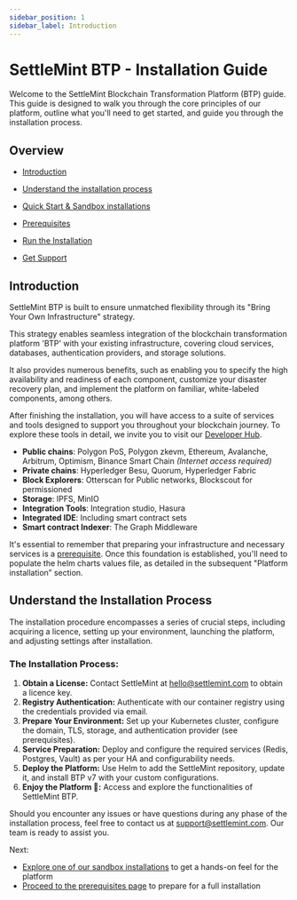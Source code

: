 ```yaml
---
sidebar_position: 1
sidebar_label: Introduction
---
```


# SettleMint BTP - Installation Guide

Welcome to the SettleMint Blockchain Transformation Platform (BTP) guide. This guide is designed to walk you through the core principles of our platform, outline what you'll need to get started, and guide you through the installation process.

## Overview
- [Introduction](#introduction)
- [Understand the installation process](#understand-the-installation-process)
- [Quick Start & Sandbox installations](/docs/launch-platform/self-hosted/installing-on-an-existing-cluster/quick-start-examples-trial-installation/installation-trial-cluster/)
- [Prerequisites](/docs/launch-platform/self-hosted/installing-on-an-existing-cluster/prerequisites/Infrastructure/)

- [Run the Installation](/docs/launch-platform/self-hosted/installing-on-an-existing-cluster/run-the-Installation/)
- [Get Support](/docs/launch-platform/self-hosted/installing-on-an-existing-cluster/support-and-troubleshooting/)

## Introduction

SettleMint BTP is built to ensure unmatched flexibility through its "Bring Your Own Infrastructure" strategy.

This strategy enables seamless integration of the blockchain transformation platform 'BTP' with your existing infrastructure, covering cloud services, databases, authentication providers, and storage solutions.

It also provides numerous benefits, such as enabling you to specify the high availability and readiness of each component, customize your disaster recovery plan, and implement the platform on familiar, white-labeled components, among others.

<!-- DIAGRAM HERE -->

After finishing the installation, you will have access to a suite of services and tools designed to support you throughout your blockchain journey. To explore these tools in detail, we invite you to visit our [Developer Hub](/docs/about-settlemint/intro/).

- **Public chains**: Polygon PoS, Polygon zkevm, Ethereum, Avalanche, Arbitrum, Optimism, Binance Smart Chain *(Internet access required)*
- **Private chains**: Hyperledger Besu, Quorum, Hyperledger Fabric
- **Block Explorers**: Otterscan for Public networks, Blockscout for permissioned
- **Storage**: IPFS, MinIO
- **Integration Tools**: Integration studio, Hasura
- **Integrated IDE**: Including smart contract sets
- **Smart contract Indexer**: The Graph Middleware

It's essential to remember that preparing your infrastructure and necessary services is a [prerequisite](/docs/launch-platform/self-hosted/installing-on-an-existing-cluster/prerequisites/Infrastructure/). Once this foundation is established, you'll need to populate the helm charts values file, as detailed in the subsequent "Platform installation” section.

## Understand the Installation Process

The installation procedure encompasses a series of crucial steps, including acquiring a licence, setting up your environment, launching the platform, and adjusting settings after installation.

### The Installation Process:
1. **Obtain a License:** Contact SettleMint at hello@settlemint.com to obtain a licence key.
2. **Registry Authentication:** Authenticate with our container registry using the credentials provided via email.
3. **Prepare Your Environment:** Set up your Kubernetes cluster, configure the domain, TLS, storage, and authentication provider (see prerequisites).
4. **Service Preparation:** Deploy and configure the required services (Redis, Postgres, Vault) as per your HA and configurability needs.
5. **Deploy the Platform:** Use Helm to add the SettleMint repository, update it, and install BTP v7 with your custom configurations.
6. **Enjoy the Platform 🥳:** Access and explore the functionalities of SettleMint BTP.


Should you encounter any issues or have questions during any phase of the installation process, feel free to contact us at support@settlemint.com. Our team is ready to assist you.


Next:
- [Explore one of our sandbox installations](/docs/launch-platform/self-hosted/installing-on-an-existing-cluster/quick-start-examples-trial-installation/installation-trial-cluster/) to get a hands-on feel for the platform
- [Proceed to the prerequisites page](/docs/launch-platform/self-hosted/installing-on-an-existing-cluster/prerequisites/Infrastructure/) to prepare for a full installation



